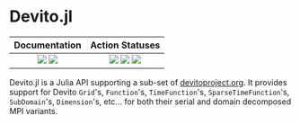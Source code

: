 
# Devito.jl

| **Documentation** | **Action Statuses** |
|:---:|:---:|
| [![][docs-dev-img]][docs-dev-url] [![][docs-stable-img]][docs-stable-url] | [![][doc-build-status-img]][doc-build-status-url] [![][build-status-img]][build-status-url] [![][code-coverage-img]][code-coverage-results] |

Devito.jl is a Julia API supporting a sub-set of [devitoproject.org](https://www.devitoproject.org/).  It provides support for Devito `Grid`'s, `Function`'s, `TimeFunction`'s, `SparseTimeFunction`'s, `SubDomain`'s, `Dimension`'s, etc... for both their serial and domain decomposed MPI variants.

[docs-dev-img]: https://img.shields.io/badge/docs-dev-blue.svg
[docs-dev-url]: https://chevronetc.github.io/Devito.jl/dev/

[docs-stable-img]: https://img.shields.io/badge/docs-stable-blue.svg
[docs-stable-url]: https://ChevronETC.github.io/Devito.jl/stable

[doc-build-status-img]: https://github.com/ChevronETC/Devito.jl/workflows/Documentation/badge.svg
[doc-build-status-url]: https://github.com/ChevronETC/Devito.jl/actions?query=workflow%3ADocumentation

[build-status-img]: https://github.com/ChevronETC/Devito.jl/workflows/CI/badge.svg
[build-status-url]: https://github.com/ChevronETC/Devito.jl/actions?query=workflow%3ACI

[code-coverage-img]: https://codecov.io/gh/ChevronETC/Devito.jl/branch/master/graph/badge.svg
[code-coverage-results]: https://codecov.io/gh/ChevronETC/Devito.jl
